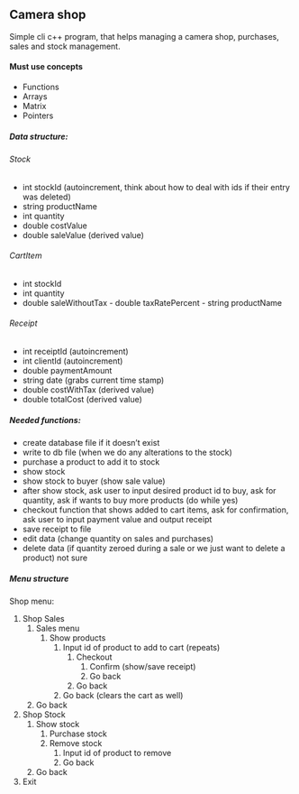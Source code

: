 ## Camera shop

Simple cli c++ program, that helps managing a camera shop, purchases, sales and stock management.

#### Must use concepts
- Functions
- Arrays
- Matrix
- Pointers

##### Data structure:
###### Stock
- int stockId (autoincrement, think about how to deal with ids if their entry was deleted)
- string productName
- int quantity
- double costValue
- double saleValue (derived value)

###### CartItem
- int stockId
- int quantity
- double saleWithoutTax
- double taxRatePercent
- string productName

###### Receipt
- int receiptId (autoincrement)
- int clientId (autoincrement)
- double paymentAmount
- string date (grabs current time stamp)
- double costWithTax (derived value)
- double totalCost (derived value)

##### Needed functions:
 - create database file if it doesn’t exist
 - write to db file (when we do any alterations to the stock)
 - purchase a product to add it to stock
 - show stock
 - show stock to buyer (show sale value)
 - after show stock, ask user to input desired product id to buy, ask for quantity, ask if wants to buy more products (do while yes)
 - checkout function that shows added to cart items, ask for confirmation, ask user to input payment value and output receipt
 - save receipt to file
 - edit data (change quantity on sales and purchases)
 - delete data (if quantity zeroed during a sale or we just want to delete a product) not sure

##### Menu structure

Shop menu:
1. Shop Sales
	1. Sales menu
		1. Show products
			1. Input id of product to add to cart (repeats)
				1. Checkout
					1. Confirm (show/save receipt)
					2. Go back
				2. Go back 
			2. Go back (clears the cart as well)
	2. Go back
2. Shop Stock
	1. Show stock
		1. Purchase stock
		2. Remove stock
			1. Input id of product to remove
			2. Go back
	2. Go back
3. Exit